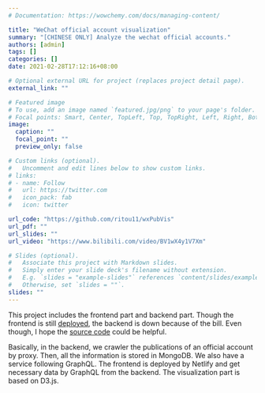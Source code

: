 ```yaml
---
# Documentation: https://wowchemy.com/docs/managing-content/

title: "WeChat official account visualization"
summary: "[CHINESE ONLY] Analyze the wechat official accounts."
authors: [admin]
tags: []
categories: []
date: 2021-02-28T17:12:16+08:00

# Optional external URL for project (replaces project detail page).
external_link: ""

# Featured image
# To use, add an image named `featured.jpg/png` to your page's folder.
# Focal points: Smart, Center, TopLeft, Top, TopRight, Left, Right, BottomLeft, Bottom, BottomRight.
image:
  caption: ""
  focal_point: ""
  preview_only: false

# Custom links (optional).
#   Uncomment and edit lines below to show custom links.
# links:
# - name: Follow
#   url: https://twitter.com
#   icon_pack: fab
#   icon: twitter

url_code: "https://github.com/ritou11/wxPubVis"
url_pdf: ""
url_slides: ""
url_video: "https://www.bilibili.com/video/BV1wX4y1V7Xm"

# Slides (optional).
#   Associate this project with Markdown slides.
#   Simply enter your slide deck's filename without extension.
#   E.g. `slides = "example-slides"` references `content/slides/example-slides.md`.
#   Otherwise, set `slides = ""`.
slides: ""
---
```

This project includes the frontend part and backend part. Though the frontend is still [deployed](https://wxpub.nogeek.top), the backend is down because of the bill. Even though, I hope the [source code](https://github.com/ritou11/wxPubVis) could be helpful.

Basically, in the backend, we crawler the publications of an official account by proxy. Then, all the information is stored in MongoDB. We also have a service following GraphQL. The frontend is deployed by Netlify and get necessary data by GraphQL from the backend. The visualization part is based on D3.js.
